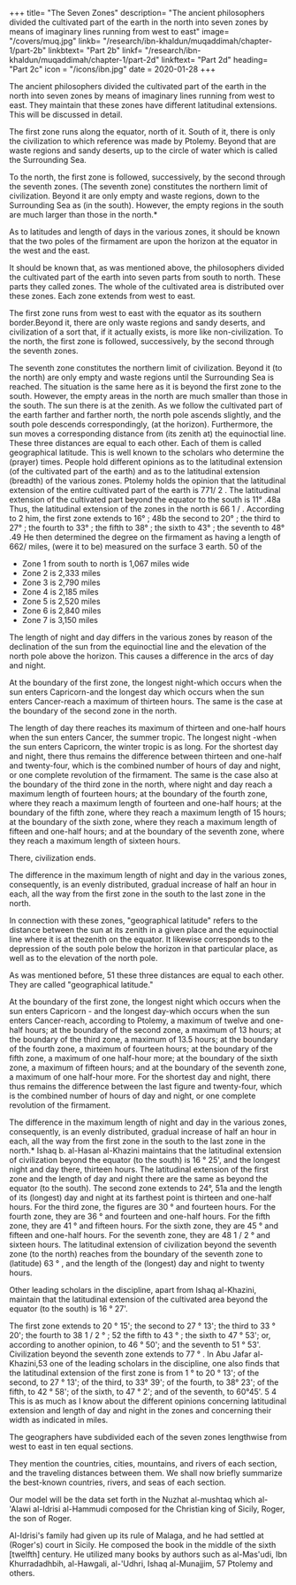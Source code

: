+++
title= "The Seven Zones"
description= "The ancient philosophers divided the cultivated part of the earth in the north into seven zones by means of imaginary lines running from west to east"
image= "/covers/muq.jpg"
linkb= "/research/ibn-khaldun/muqaddimah/chapter-1/part-2b"
linkbtext= "Part 2b"
linkf= "/research/ibn-khaldun/muqaddimah/chapter-1/part-2d"
linkftext= "Part 2d"
heading= "Part 2c"
icon = "/icons/ibn.jpg"
date = 2020-01-28
+++

The ancient philosophers divided the cultivated part of the earth in the north into seven zones by means of imaginary lines running from west to east. They maintain that these zones have different latitudinal extensions. This will be discussed in
detail.

The first zone runs along the equator, north of it. South of it, there is only the civilization to which reference was made by Ptolemy. Beyond that are waste regions and sandy deserts, up to the circle of water which is called the Surrounding Sea. 

To the north, the first zone is followed, successively, by the second through the seventh zones. (The seventh zone) constitutes the northern limit of civilization. Beyond it are only empty and waste regions, down to the Surrounding Sea as (in the south). However, the empty regions in the south are much larger than those in the north.*

As to latitudes and length of days in the various zones, it should be known that the two poles of the firmament are upon the horizon at the equator in the west and the east.

It should be known that, as was mentioned above, the philosophers divided the cultivated part of the earth into seven parts from south to north. These parts they called zones. The whole of the cultivated area is distributed over these zones. Each zone extends from west to east.

The first zone runs from west to east with the equator as its southern border.Beyond it, there are only waste regions and sandy deserts, and civilization of a sort that, if it actually exists, is more like non-civilization. To the north, the first zone is followed, successively, by the second through the seventh zones. 

The seventh zone constitutes the
northern limit of civilization. Beyond it (to the north) are only empty and waste regions
until the Surrounding Sea is reached. The situation is the same here as it is beyond the
first zone to the south. However, the empty areas in the north are much smaller than those
in the south.
The sun there is at the zenith. As we follow the cultivated part of the earth farther
and farther north, the north pole ascends slightly, and the south pole descends
correspondingly, (at the horizon). Furthermore, the sun moves a corresponding distance
from (its zenith at) the equinoctial line. These three distances are equal to each other. Each
of them is called geographical latitude. This is well known to the scholars who determine
the (prayer) times.
People hold different opinions as to the latitudinal extension (of the cultivated part
of the earth) and as to the latitudinal extension (breadth) of the various zones. Ptolemy
holds the opinion that the latitudinal extension of the entire cultivated part of the earth is
771/ 2 . The latitudinal extension of the cultivated part beyond the equator to the south is
11° .48a Thus, the latitudinal extension of the zones in the north is 66 1 / . According to
2
him, the first zone extends to 16° ; 48b the second to 20° ; the third to 27° ; the fourth to
33° ; the fifth to 38° ; the sixth to 43° ; the seventh to 48° .49 He then determined the degree
on the firmament as having a length of 662/ miles, (were it to be) measured on the surface
3
earth. 50
of the

- Zone 1 from south to north is 1,067 miles wide
- Zone 2 is 2,333 miles
- Zone 3 is 2,790 miles
- Zone 4 is 2,185 miles
- Zone 5 is 2,520 miles
- Zone 6 is 2,840 miles
- Zone 7 is 3,150 miles

The length of night and day differs in the various zones by reason of the declination of the sun from the equinoctial line and the elevation of the north pole above the horizon. This causes a difference in the arcs of day and night.

At the boundary of the first zone, the longest night-which occurs when the sun enters Capricorn-and the longest day which occurs when the sun enters Cancer-reach a maximum of thirteen hours. The same is the case at the boundary of the second zone in the north. 

The length of day there reaches its maximum of thirteen and one-half hours when the sun enters Cancer, the summer tropic. The longest night -when the sun enters Capricorn, the winter tropic is as long. For the shortest day and night, there thus remains
the difference between thirteen and one-half and twenty-four, which is the combined
number of hours of day and night, or one complete revolution of the firmament. The same
is the case also at the boundary of the third zone in the north, where night and day reach a
maximum length of fourteen hours; at the boundary of the fourth zone, where they reach a
maximum length of fourteen and one-half hours; at the boundary of the fifth zone, where
they reach a maximum length of 15 hours; at the boundary of the sixth zone, where
they reach a maximum length of fifteen and one-half hours; and at the boundary of the
seventh zone, where they reach a maximum length of sixteen hours. 

There, civilization ends. 

The difference in the maximum length of night and day in the various zones, consequently, is an evenly distributed, gradual increase of half an hour in each, all the way from the first zone in the south to the last zone in the north.

In connection with these zones, "geographical latitude" refers to the distance between the sun at its zenith in a given place and the equinoctial line where it is at thezenith on the equator. It likewise corresponds to the depression of the south pole below the horizon in that particular place, as well as to the elevation of the north pole. 

As was mentioned before, 51 these three distances are equal to each other. They are called "geographical latitude."

At the boundary of the first zone, the longest night which occurs when the sun enters Capricorn - and the longest day-which occurs when the sun enters Cancer-reach, according to Ptolemy, a maximum of twelve and one-half hours; at the boundary of the
second zone, a maximum of 13 hours; at the boundary of the third zone, a maximum of 13.5 hours; at the boundary of the fourth zone, a maximum of fourteen hours; at the boundary of the fifth zone, a maximum of one half-hour more; at the
boundary of the sixth zone, a maximum of fifteen hours; and at the boundary of the
seventh zone, a maximum of one half-hour more. For the shortest day and night, there thus
remains the difference between the last figure and twenty-four, which is the combined
number of hours of day and night, or one complete revolution of the firmament. 

The difference in the maximum length of night and day in the various zones, consequently, is an evenly distributed, gradual increase of half an hour in each, all the way from the first zone in the south to the last zone in the north.*
Ishaq b. al-Hasan al-Khazini maintains that the latitudinal extension of civilization
beyond the equator (to the south) is 16 ° 25', and the longest night and day there, thirteen
hours. The latitudinal extension of the first zone and the length of day and night there are
the same as beyond the equator (to the south). The second zone extends to 24°, 51a and the
length of its (longest) day and night at its farthest point is thirteen and one-half hours. For
the third zone, the figures are 30 ° and fourteen hours. For the fourth zone, they are 36 ° and
fourteen and one-half hours. For the fifth zone, they are 41 ° and fifteen hours. For the
sixth zone, they are 45 ° and fifteen and one-half hours. For the seventh zone, they are
48 1 / 2 ° and sixteen hours. The latitudinal extension of civilization beyond the seventh zone
(to the north) reaches from the boundary of the seventh zone to (latitude) 63 ° , and the
length of the (longest) day and night to twenty hours.

Other leading scholars in the discipline, apart from Ishaq al-Khazini, maintain that the latitudinal extension of the cultivated area beyond the equator (to the south) is 16 ° 27'.

The first zone extends to 20 ° 15'; the second to 27 ° 13'; the third to 33 ° 20'; the fourth to
38 1 / 2 ° ; 52 the fifth to 43 ° ; the sixth to 47 ° 53'; or, according to another opinion, to 46 ° 50';
and the seventh to 51 ° 53'. Civilization beyond the seventh zone extends to 77 ° .
In Abu Jafar al-Khazini,53 one of the leading scholars in the discipline, one also
finds that the latitudinal extension of the first zone is from 1 ° to 20 ° 13'; of the second, to
27 ° 13'; of the third, to 33° 39'; of the fourth, to 38° 23'; of the fifth, to 42 ° 58'; of the
sixth, to 47 ° 2'; and of the seventh, to 60°45'. 5 4
This is as much as I know about the different opinions concerning latitudinal
extension and length of day and night in the zones and concerning their width as indicated
in miles.

The geographers have subdivided each of the seven zones lengthwise from west to east in ten equal sections. 

They mention the countries, cities, mountains, and rivers of each section, and the traveling distances between them.
We shall now briefly summarize the best-known countries, rivers, and seas of each section. 

Our model will be the data set forth in the Nuzhat al-mushtaq which al-'Alawi al-Idrisi al-Hammudi composed for the Christian king of Sicily, Roger, the son of Roger.

Al-Idrisi's family had given up its rule of Malaga, and he had settled at (Roger's) court in Sicily. He composed the book in the middle of the sixth [twelfth] century. He utilized many books by authors such as al-Mas'udi, Ibn Khurradadhbih, al-Hawgali, al-'Udhri, Ishaq al-Munajjim, 57 Ptolemy and others.


